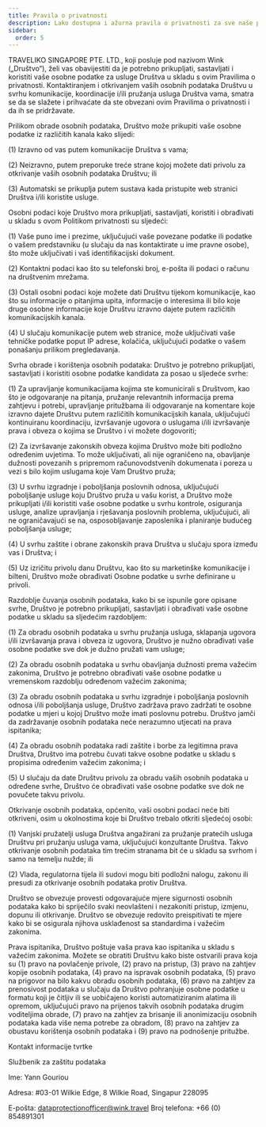 ```yaml
---
title: Pravila o privatnosti
description: Lako dostupna i ažurna pravila o privatnosti za sve naše putnike.
sidebar:
  order: 5
---
```

TRAVELIKO SINGAPORE PTE. LTD., koji posluje pod nazivom Wink („Društvo“), želi vas obavijestiti da je potrebno prikupljati, sastavljati i koristiti vaše osobne podatke za usluge Društva u skladu s ovim Pravilima o privatnosti. Kontaktiranjem i otkrivanjem vaših osobnih podataka Društvu u svrhu komunikacije, koordinacije i/ili pružanja usluga Društva vama, smatra se da se slažete i prihvaćate da ste obvezani ovim Pravilima o privatnosti i da ih se pridržavate.

Prilikom obrade osobnih podataka, Društvo može prikupiti vaše osobne podatke iz različitih kanala kako slijedi:

(1) Izravno od vas putem komunikacije Društva s vama;

(2) Neizravno, putem preporuke treće strane kojoj možete dati privolu za otkrivanje vaših osobnih podataka Društvu; ili

(3) Automatski se prikuplja putem sustava kada pristupite web stranici Društva i/ili koristite usluge.

Osobni podaci koje Društvo mora prikupljati, sastavljati, koristiti i obrađivati ​​u skladu s ovom Politikom privatnosti su sljedeći:

(1) Vaše puno ime i prezime, uključujući vaše povezane podatke ili podatke o vašem predstavniku (u slučaju da nas kontaktirate u ime pravne osobe), što može uključivati ​​i vaš identifikacijski dokument.

(2) Kontaktni podaci kao što su telefonski broj, e-pošta ili podaci o računu na društvenim mrežama.

(3) Ostali osobni podaci koje možete dati Društvu tijekom komunikacije, kao što su informacije o pitanjima upita, informacije o interesima ili bilo koje druge osobne informacije koje Društvu izravno dajete putem različitih komunikacijskih kanala.

(4) U slučaju komunikacije putem web stranice, može uključivati ​​vaše tehničke podatke poput IP adrese, kolačića, uključujući podatke o vašem ponašanju prilikom pregledavanja.

Svrha obrade i korištenja osobnih podataka: Društvo je potrebno prikupljati, sastavljati i koristiti osobne podatke kandidata za posao u sljedeće svrhe:

(1) Za upravljanje komunikacijama kojima ste komunicirali s Društvom, kao što je odgovaranje na pitanja, pružanje relevantnih informacija prema zahtjevu i potrebi, upravljanje pritužbama ili odgovaranje na komentare koje izravno dajete Društvu putem različitih komunikacijskih kanala, uključujući kontinuiranu koordinaciju, izvršavanje ugovora o uslugama i/ili izvršavanje prava i obveza o kojima se Društvo i vi možete dogovoriti;

(2) Za izvršavanje zakonskih obveza kojima Društvo može biti podložno određenim uvjetima. To može uključivati, ali nije ograničeno na, obavljanje dužnosti povezanih s pripremom računovodstvenih dokumenata i poreza u vezi s bilo kojim uslugama koje Vam Društvo pruža;

(3) U svrhu izgradnje i poboljšanja poslovnih odnosa, uključujući poboljšanje usluge koju Društvo pruža u vašu korist, a Društvo može prikupljati i/ili koristiti vaše osobne podatke u svrhu kontrole, osiguranja usluge, analize upravljanja i rješavanja poslovnih problema, uključujući, ali ne ograničavajući se na, osposobljavanje zaposlenika i planiranje budućeg poboljšanja usluge;

(4) U svrhu zaštite i obrane zakonskih prava Društva u slučaju spora između vas i Društva; i

(5) Uz izričitu privolu danu Društvu, kao što su marketinške komunikacije i bilteni, Društvo može obrađivati ​​Osobne podatke u svrhe definirane u privoli.

Razdoblje čuvanja osobnih podataka, kako bi se ispunile gore opisane svrhe, Društvo je potrebno prikupljati, sastavljati i obrađivati ​​vaše osobne podatke u skladu sa sljedećim razdobljem:

(1) Za obradu osobnih podataka u svrhu pružanja usluga, sklapanja ugovora i/ili izvršavanja prava i obveza iz ugovora, Društvo je nužno obrađivati ​​vaše osobne podatke sve dok je dužno pružati vam usluge;

(2) Za obradu osobnih podataka u svrhu obavljanja dužnosti prema važećim zakonima, Društvo je potrebno obrađivati ​​vaše osobne podatke u vremenskom razdoblju određenom važećim zakonima;

(3) Za obradu osobnih podataka u svrhu izgradnje i poboljšanja poslovnih odnosa i/ili poboljšanja usluge, Društvo zadržava pravo zadržati te osobne podatke u mjeri u kojoj Društvo može imati poslovnu potrebu. Društvo jamči da zadržavanje osobnih podataka neće nerazumno utjecati na prava ispitanika;

(4) Za obradu osobnih podataka radi zaštite i borbe za legitimna prava Društva, Društvo ima potrebu čuvati takve osobne podatke u skladu s propisima određenim važećim zakonima; i

(5) U slučaju da date Društvu privolu za obradu vaših osobnih podataka u određene svrhe, Društvo će obrađivati ​​vaše osobne podatke sve dok ne povučete takvu privolu.

Otkrivanje osobnih podataka, općenito, vaši osobni podaci neće biti otkriveni, osim u okolnostima koje bi Društvo trebalo otkriti sljedećoj osobi:

(1) Vanjski pružatelji usluga Društva angažirani za pružanje pratećih usluga Društvu pri pružanju usluga vama, uključujući konzultante Društva. Takvo otkrivanje osobnih podataka tim trećim stranama bit će u skladu sa svrhom i samo na temelju nužde; ili

(2) Vlada, regulatorna tijela ili sudovi mogu biti podložni nalogu, zakonu ili presudi za otkrivanje osobnih podataka protiv Društva.

Društvo se obvezuje provesti odgovarajuće mjere sigurnosti osobnih podataka kako bi spriječilo svaki neovlašteni i nezakoniti pristup, izmjenu, dopunu ili otkrivanje. Društvo se obvezuje redovito preispitivati ​​te mjere kako bi se osigurala njihova usklađenost sa standardima i važećim zakonima.

Prava ispitanika, Društvo poštuje vaša prava kao ispitanika u skladu s važećim zakonima. Možete se obratiti Društvu kako biste ostvarili prava koja su (1) pravo na povlačenje privole, (2) pravo na pristup, (3) pravo na zahtjev kopije osobnih podataka, (4) pravo na ispravak osobnih podataka, (5) pravo na prigovor na bilo kakvu obradu osobnih podataka, (6) pravo na zahtjev za prenosivost podataka u slučaju da Društvo pohranjuje osobne podatke u formatu koji je čitljiv ili se uobičajeno koristi automatiziranim alatima ili opremom, uključujući pravo na prijenos takvih osobnih podataka drugim voditeljima obrade, (7) pravo na zahtjev za brisanje ili anonimizaciju osobnih podataka kada više nema potrebe za obradom, (8) pravo na zahtjev za obustavu korištenja osobnih podataka i (9) pravo na podnošenje pritužbe.

Kontakt informacije tvrtke

Službenik za zaštitu podataka

Ime: Yann Gouriou

Adresa: #03-01 Wilkie Edge, 8 Wilkie Road, Singapur 228095

E-pošta: dataprotectionofficer@wink.travel
Broj telefona: +66 (0) 854891301

